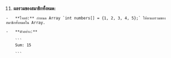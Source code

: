 11.  **ผลรวมของสมาชิกทั้งหมด:**
    
    -   **โจทย์:** กำหนด Array `int numbers[] = {1, 2, 3, 4, 5};` ให้หาผลรวมของสมาชิกทั้งหมดใน Array.
        
    -   **ตัวอย่าง:**
        
        ```
        Sum: 15
        
        ```